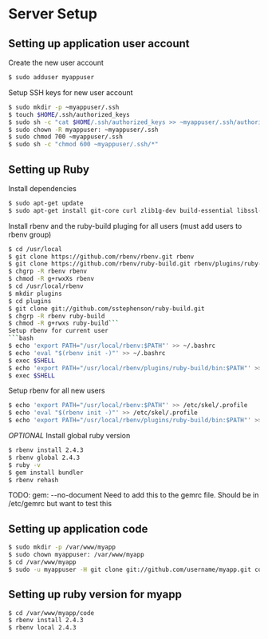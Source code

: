# Server Setup
## Setting up application user account
Create the new user account
```bash
$ sudo adduser myappuser
```
Setup SSH keys for new user account
```bash
$ sudo mkdir -p ~myappuser/.ssh
$ touch $HOME/.ssh/authorized_keys
$ sudo sh -c "cat $HOME/.ssh/authorized_keys >> ~myappuser/.ssh/authorized_keys"
$ sudo chown -R myappuser: ~myappuser/.ssh
$ sudo chmod 700 ~myappuser/.ssh
$ sudo sh -c "chmod 600 ~myappuser/.ssh/*"
```
## Setting up Ruby
Install dependencies
```bash
$ sudo apt-get update
$ sudo apt-get install git-core curl zlib1g-dev build-essential libssl-dev libreadline-dev libyaml-dev libsqlite3-dev sqlite3 libxml2-dev libxslt1-dev libcurl4-openssl-dev python-software-properties libffi-dev nodejs
```
Install rbenv and the ruby-build pluging for all users (must add users to rbenv group)
```bash
$ cd /usr/local
$ git clone https://github.com/rbenv/rbenv.git rbenv
$ git clone https://github.com/rbenv/ruby-build.git rbenv/plugins/ruby-build
$ chgrp -R rbenv rbenv
$ chmod -R g+rwxXs rbenv
$ cd /usr/local/rbenv
$ mkdir plugins
$ cd plugins
$ git clone git://github.com/sstephenson/ruby-build.git
$ chgrp -R rbenv ruby-build
$ chmod -R g+rwxs ruby-build```
Setup rbenv for current user
```bash
$ echo 'export PATH="/usr/local/rbenv:$PATH"' >> ~/.bashrc
$ echo 'eval "$(rbenv init -)"' >> ~/.bashrc
$ exec $SHELL
$ echo 'export PATH="/usr/local/rbenv/plugins/ruby-build/bin:$PATH"' >> ~/.bashrc
$ exec $SHELL
```
Setup rbenv for all new users
```bash
$ echo 'export PATH="/usr/local/rbenv:$PATH"' >> /etc/skel/.profile
$ echo 'eval "$(rbenv init -)"' >> /etc/skel/.profile
$ echo 'export PATH="/usr/local/rbenv/plugins/ruby-build/bin:$PATH"' >> /etc/skel/.profile
```
*OPTIONAL* Install global ruby version
```bash
$ rbenv install 2.4.3
$ rbenv global 2.4.3
$ ruby -v
$ gem install bundler
$ rbenv rehash
```
TODO: gem: --no-document
Need to add this to the gemrc file. 
Should be in /etc/gemrc but want to test this

## Setting up application code
```bash
$ sudo mkdir -p /var/www/myapp
$ sudo chown myappuser: /var/www/myapp
$ cd /var/www/myapp
$ sudo -u myappuser -H git clone git://github.com/username/myapp.git code
```
## Setting up ruby version for myapp
```bash
$ cd /var/www/myapp/code
$ rbenv install 2.4.3
$ rbenv local 2.4.3
